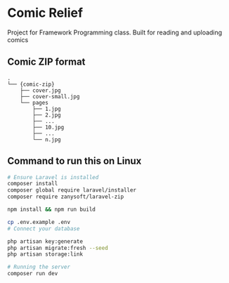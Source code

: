 # Comic Relief

Project for Framework Programming class. Built for reading and uploading comics

## Comic ZIP format

```
.
└── {comic-zip}
    ├── cover.jpg
    ├── cover-small.jpg
    └── pages
        ├── 1.jpg
        ├── 2.jpg
        ├── ...
        ├── 10.jpg
        ├── ...
        └── n.jpg
```

## Command to run this on Linux
```bash
# Ensure Laravel is installed
composer install
composer global require laravel/installer
composer require zanysoft/laravel-zip

npm install && npm run build

cp .env.example .env
# Connect your database 

php artisan key:generate
php artisan migrate:fresh --seed
php artisan storage:link

# Running the server
composer run dev
```

